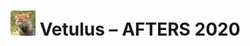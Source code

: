 # <img src="https://github.com/green-fox-academy/zimikri/blob/master/assets/images/vetulus.jpg" height="40" width="40">  Vetulus – AFTERS 2020
